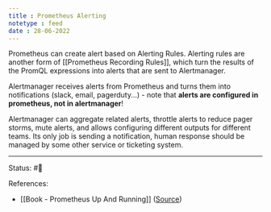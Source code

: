 ```yaml
---
title : Prometheus Alerting
notetype : feed
date : 28-06-2022
---
```


Prometheus can create alert based on Alerting Rules. Alerting rules are another form of [[Prometheus Recording Rules]], which turn the results of the PromQL expressions into alerts that are sent to Alertmanager.

Alertmanager receives alerts from Prometheus and turns them into notifications (slack, email, pagerduty...) - note that **alerts are configured in prometheus, not in alertmanager**!

Alertmanager can aggregate related alerts, throttle alerts to reduce pager storms, mute alerts, and allows configuring different outputs for different teams. Its only job is sending a notification, human response should be managed by some other service or ticketing system.


-----

Status: #🌱  

References:
- [[Book - Prometheus Up And Running]] ([Source](https://www.oreilly.com/library/view/prometheus-up/9781492034131/))
